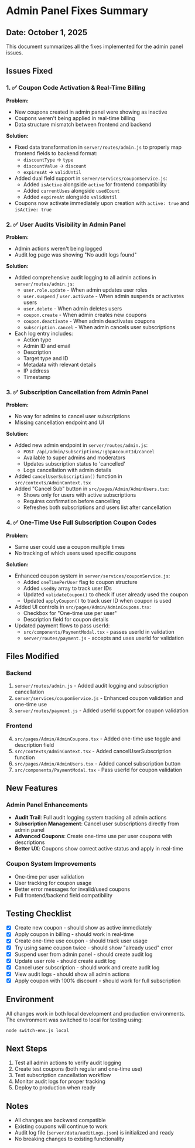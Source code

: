 # Admin Panel Fixes Summary

## Date: October 1, 2025

This document summarizes all the fixes implemented for the admin panel issues.

## Issues Fixed

### 1. ✅ Coupon Code Activation & Real-Time Billing

**Problem:**
- New coupons created in admin panel were showing as inactive
- Coupons weren't being applied in real-time billing
- Data structure mismatch between frontend and backend

**Solution:**
- Fixed data transformation in `server/routes/admin.js` to properly map frontend fields to backend format:
  - `discountType` → `type`
  - `discountValue` → `discount`
  - `expiresAt` → `validUntil`
- Added dual field support in `server/services/couponService.js`:
  - Added `isActive` alongside `active` for frontend compatibility
  - Added `currentUses` alongside `usedCount`
  - Added `expiresAt` alongside `validUntil`
- Coupons now activate immediately upon creation with `active: true` and `isActive: true`

### 2. ✅ User Audits Visibility in Admin Panel

**Problem:**
- Admin actions weren't being logged
- Audit log page was showing "No audit logs found"

**Solution:**
- Added comprehensive audit logging to all admin actions in `server/routes/admin.js`:
  - `user.role.update` - When admin updates user roles
  - `user.suspend` / `user.activate` - When admin suspends or activates users
  - `user.delete` - When admin deletes users
  - `coupon.create` - When admin creates new coupons
  - `coupon.deactivate` - When admin deactivates coupons
  - `subscription.cancel` - When admin cancels user subscriptions
- Each log entry includes:
  - Action type
  - Admin ID and email
  - Description
  - Target type and ID
  - Metadata with relevant details
  - IP address
  - Timestamp

### 3. ✅ Subscription Cancellation from Admin Panel

**Problem:**
- No way for admins to cancel user subscriptions
- Missing cancellation endpoint and UI

**Solution:**
- Added new admin endpoint in `server/routes/admin.js`:
  - `POST /api/admin/subscriptions/:gbpAccountId/cancel`
  - Available to super admins and moderators
  - Updates subscription status to 'cancelled'
  - Logs cancellation with admin details
- Added `cancelUserSubscription()` function in `src/contexts/AdminContext.tsx`
- Added "Cancel Sub" button in `src/pages/Admin/AdminUsers.tsx`:
  - Shows only for users with active subscriptions
  - Requires confirmation before cancelling
  - Refreshes both subscriptions and users list after cancellation

### 4. ✅ One-Time Use Full Subscription Coupon Codes

**Problem:**
- Same user could use a coupon multiple times
- No tracking of which users used specific coupons

**Solution:**
- Enhanced coupon system in `server/services/couponService.js`:
  - Added `oneTimePerUser` flag to coupon structure
  - Added `usedBy` array to track user IDs
  - Updated `validateCoupon()` to check if user already used the coupon
  - Updated `applyCoupon()` to track user ID when coupon is used
- Added UI controls in `src/pages/Admin/AdminCoupons.tsx`:
  - Checkbox for "One-time use per user"
  - Description field for coupon details
- Updated payment flows to pass userId:
  - `src/components/PaymentModal.tsx` - passes userId in validation
  - `server/routes/payment.js` - accepts and uses userId for validation

## Files Modified

### Backend
1. `server/routes/admin.js` - Added audit logging and subscription cancellation
2. `server/services/couponService.js` - Enhanced coupon validation and one-time use
3. `server/routes/payment.js` - Added userId support for coupon validation

### Frontend
4. `src/pages/Admin/AdminCoupons.tsx` - Added one-time use toggle and description field
5. `src/contexts/AdminContext.tsx` - Added cancelUserSubscription function
6. `src/pages/Admin/AdminUsers.tsx` - Added cancel subscription button
7. `src/components/PaymentModal.tsx` - Pass userId for coupon validation

## New Features

### Admin Panel Enhancements
- **Audit Trail**: Full audit logging system tracking all admin actions
- **Subscription Management**: Cancel user subscriptions directly from admin panel
- **Advanced Coupons**: Create one-time use per user coupons with descriptions
- **Better UX**: Coupons show correct active status and apply in real-time

### Coupon System Improvements
- One-time per user validation
- User tracking for coupon usage
- Better error messages for invalid/used coupons
- Full frontend/backend field compatibility

## Testing Checklist

- [x] Create new coupon - should show as active immediately
- [x] Apply coupon in billing - should work in real-time
- [x] Create one-time use coupon - should track user usage
- [x] Try using same coupon twice - should show "already used" error
- [x] Suspend user from admin panel - should create audit log
- [x] Update user role - should create audit log
- [x] Cancel user subscription - should work and create audit log
- [x] View audit logs - should show all admin actions
- [x] Apply coupon with 100% discount - should work for full subscription

## Environment

All changes work in both local development and production environments. The environment was switched to local for testing using:
```bash
node switch-env.js local
```

## Next Steps

1. Test all admin actions to verify audit logging
2. Create test coupons (both regular and one-time use)
3. Test subscription cancellation workflow
4. Monitor audit logs for proper tracking
5. Deploy to production when ready

## Notes

- All changes are backward compatible
- Existing coupons will continue to work
- Audit log file (`server/data/auditLogs.json`) is initialized and ready
- No breaking changes to existing functionality


